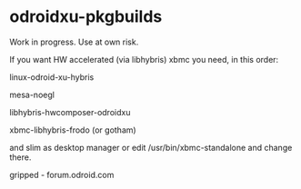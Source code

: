 odroidxu-pkgbuilds
==================

Work in progress. Use at own risk.

If you want HW accelerated (via libhybris) xbmc you need, in this order:

linux-odroid-xu-hybris

mesa-noegl

libhybris-hwcomposer-odroidxu

xbmc-libhybris-frodo (or gotham)

and slim as desktop manager or edit /usr/bin/xbmc-standalone and change there.

gripped - forum.odroid.com
